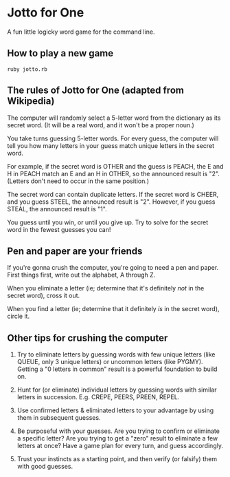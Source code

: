 # Jotto for One

A fun little logicky word game for the command line.

## How to play a new game

`ruby jotto.rb`

## The rules of Jotto for One (adapted from Wikipedia)

The computer will randomly select a 5-letter word from the dictionary as its secret word. (It will be a real word, and it won't be a proper noun.)

You take turns guessing 5-letter words. For every guess, the computer will tell you how many letters in your guess match unique letters in the secret word.

For example, if the secret word is OTHER and the guess is PEACH, the E and H in PEACH match an E and an H in OTHER, so the announced result is "2". (Letters don't need to occur in the same position.)

The secret word can contain duplicate letters. If the secret word is CHEER, and you guess STEEL, the announced result is "2". However, if you guess STEAL, the announced result is "1".

You guess until you win, or until you give up. Try to solve for the secret word in the fewest guesses you can!

## Pen and paper are your friends

If you're gonna crush the computer, you're going to need a pen and paper. First things first, write out the alphabet, A through Z.

When you eliminate a letter (ie; determine that it's definitely *not* in the secret word), cross it out.

When you find a letter (ie; determine that it definitely *is* in the secret word), circle it.

## Other tips for crushing the computer

1. Try to eliminate letters by guessing words with few unique letters (like QUEUE, only 3 unique letters) or uncommon letters (like PYGMY). Getting a "0 letters in common" result is a powerful foundation to build on.

2. Hunt for (or eliminate) individual letters by guessing words with similar letters in succession. E.g. CREPE, PEERS, PREEN, REPEL.

3. Use confirmed letters & eliminated letters to your advantage by using them in subsequent guesses.

4. Be purposeful with your guesses. Are you trying to confirm or eliminate a specific letter? Are you trying to get a "zero" result to eliminate a few letters at once? Have a game plan for every turn, and guess accordingly.

5. Trust your instincts as a starting point, and then verify (or falsify) them with good guesses.


